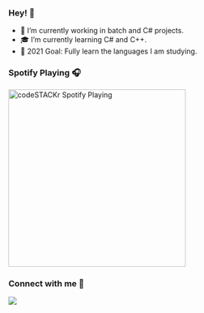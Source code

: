 ### Hey! 👋

- 💞 I’m currently working in batch and C# projects.
- 🎓 I’m currently learning C# and C++.
- 🖤 2021 Goal: Fully learn the languages I am studying.

### Spotify Playing 🎧

[<img src="vyxt.vercel.app/api/spotify-playing" alt="codeSTACKr Spotify Playing" width="350" />](https://open.spotify.com/user/0t54zgn5rp5co9gmmhjgd611m)

### Connect with me 🙈

<img src="https://external-content.duckduckgo.com/iu/?u=https%3A%2F%2Fi.pinimg.com%2Foriginals%2F2d%2Fa1%2F45%2F2da14528aa3c8fd6132e01d67696993c.gif&f=1&nofb=1">
<!--
**vyxt/vyxt** is a ✨ _special_ ✨ repository because its `README.md` (this file) appears on your GitHub profile.

Here are some ideas to get you started:

- 🔭 I’m currently working on ...
- 🌱 I’m currently learning ...
- 👯 I’m looking to collaborate on ...
- 🤔 I’m looking for help with ...
- 💬 Ask me about ...
- 📫 How to reach me: ...
- 😄 Pronouns: ...
- ⚡ Fun fact: ...
-->
